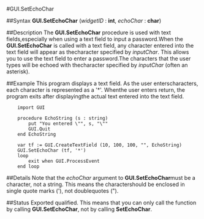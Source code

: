 
#GUI.SetEchoChar

##Syntax
**GUI.SetEchoChar** (_widgetID_ : **int**, _echoChar_ : **char**)



##Description
The **GUI.SetEchoChar** procedure is used with text fields,especially when using a text field to input a password.When the **GUI.SetEchoChar** is called with a text field, any character entered into the text field will appear as thecharacter specified by _inputChar_.
This allows you to use the text field to enter a password.The characters that the user types will be echoed with thecharacter specified by _inputChar_ (often an asterisk).



##Example
This program displays a text field.  As the user enterscharacters, each character is represented as a '*'.  Whenthe user enters return, the program exits after displayingthe actual text entered into the text field.



        import GUI

        procedure EchoString (s : string)
            put "You entered \"", s, "\""
            GUI.Quit
        end EchoString

        var tf := GUI.CreateTextField (10, 100, 100, "", EchoString)
        GUI.SetEchoChar (tf, '*')
        loop
            exit when GUI.ProcessEvent
        end loop
##Details
Note that the _echoChar_ argument to **GUI.SetEchoChar**must be a character, not a string. This means the charactershould be enclosed in single quote marks ('), not doublequotes (").



##Status
Exported qualified.
This means that you can only call the function by calling **GUI.SetEchoChar**, not by calling **SetEchoChar**.


